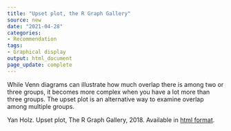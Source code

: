 ```yaml
---
title: "Upset plot, the R Graph Gallery"
source: new
date: "2021-04-28"
categories:
- Recommendation
tags:
- Graphical display
output: html_document
page_update: complete
---
```


While Venn diagrams can illustrate how much overlap there is among two or three groups, it becomes more complex when you have a lot more than three groups. The upset plot is an alternative way to examine overlap among multiple groups.

<!--more-->

Yan Holz. Upset plot, The R Graph Gallery, 2018. Available in [html format][hol01].

[hol01]: https://www.r-graph-gallery.com/upset-plot.html
